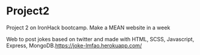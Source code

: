 # Project2
Project 2 on IronHack bootcamp. Make a MEAN website in a week

Web to post jokes based on twitter and made with HTML, SCSS, Javascript, Express, MongoDB.https://joke-lmfao.herokuapp.com/
